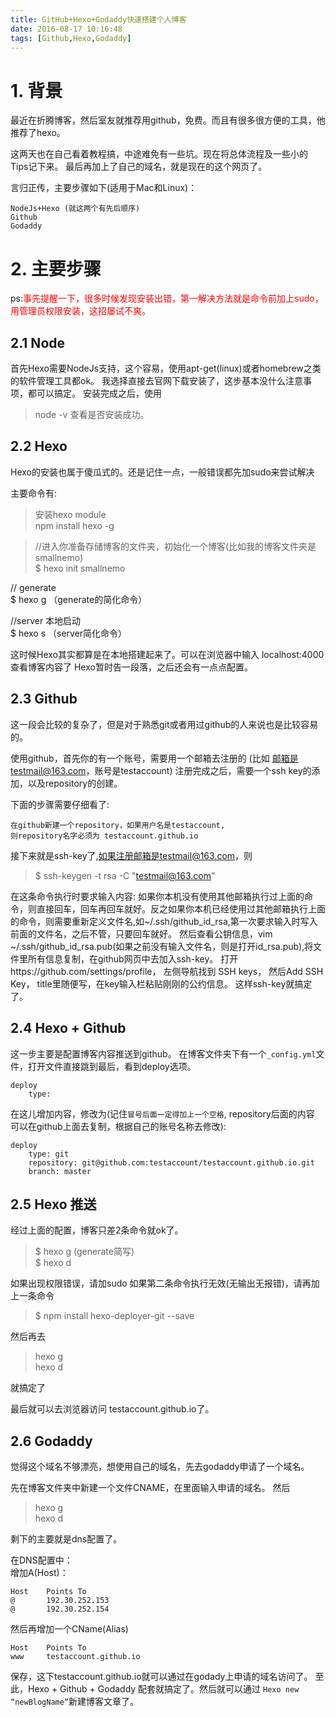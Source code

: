 ```yaml
---
title: GitHub+Hexo+Godaddy快速搭建个人博客
date: 2016-08-17 10:16:48
tags: [Github,Hexo,Godaddy]
---
```




# 1. 背景

最近在折腾博客，然后室友就推荐用github，免费。而且有很多很方便的工具，他推荐了hexo。

这两天也在自己看着教程搞，中途难免有一些坑。现在将总体流程及一些小的Tips记下来。
最后再加上了自己的域名，就是现在的这个网页了。

言归正传，主要步骤如下(适用于Mac和Linux)：

	NodeJs+Hexo (就这两个有先后顺序)
	Github
	Godaddy
	
# 2. 主要步骤

ps:<font color='red'>事先提醒一下，很多时候发现安装出错，第一解决方法就是命令前加上sudo，用管理员权限安装，这招屡试不爽。</font>

<!-- more -->

## 2.1 Node

首先Hexo需要NodeJs支持，这个容易，使用apt-get(linux)或者homebrew之类
的软件管理工具都ok。
我选择直接去官网下载安装了，这步基本没什么注意事项，都可以搞定。
安装完成之后，使用
> node -v
查看是否安装成功。

## 2.2 Hexo

Hexo的安装也属于傻瓜式的。还是记住一点，一般错误都先加sudo来尝试解决

主要命令有:

>安装hexo module  
>npm install hexo -g

>//进入你准备存储博客的文件夹，初始化一个博客(比如我的博客文件夹是smallnemo)   
>$ hexo init smallnemo  
>
// generate   
$ hexo g （generate的简化命令）
>   
//server 本地启动   
$ hexo s （server简化命令）  
 
这时候Hexo其实都算是在本地搭建起来了。可以在浏览器中输入 localhost:4000 查看博客内容了
Hexo暂时告一段落，之后还会有一点点配置。


## 2.3 Github

这一段会比较的复杂了，但是对于熟悉git或者用过github的人来说也是比较容易的。

使用github，首先你的有一个账号，需要用一个邮箱去注册的
(比如 邮箱是testmail@163.com，账号是testaccount)
注册完成之后，需要一个ssh key的添加，以及repository的创建。

下面的步骤需要仔细看了:

	在github新建一个repository，如果用户名是testaccount,
    则repository名字必须为 testaccount.github.io

接下来就是ssh-key了,如果注册邮箱是testmail@163.com，则
>$ ssh-keygen -t rsa -C "testmail@163.com"    

在这条命令执行时要求输入内容: 如果你本机没有使用其他邮箱执行过上面的命令，则直接回车，回车再回车就好。反之如果你本机已经使用过其他邮箱执行上面的命令，则需要重新定义文件名,如~/.ssh/github_id_rsa,第一次要求输入时写入前面的文件名，之后不管，只要回车就好。
然后查看公钥信息，vim ~/.ssh/github_id_rsa.pub(如果之前没有输入文件名，则是打开id_rsa.pub),将文件里所有信息复制，在github网页中去加入ssh-key。
打开https://github.com/settings/profile， 左侧导航找到 SSH keys， 
然后Add SSH Key，
title里随便写，在key输入栏粘贴刚刚的公约信息。 这样ssh-key就搞定了。

## 2.4 Hexo + Github

这一步主要是配置博客内容推送到github。
在博客文件夹下有一个`_config.yml`文件，打开文件直接跳到最后，看到deploy选项。

```
deploy
    type: 
```

在这儿增加内容，修改为(记住`冒号后面一定得加上一个空格`, repository后面的内容
可以在github上面去复制，根据自己的账号名称去修改):

```
deploy
    type: git
    repository: git@github.com:testaccount/testaccount.github.io.git
    branch: master
```

## 2.5 Hexo 推送

经过上面的配置，博客只差2条命令就ok了。

>$ hexo g (generate简写)    
>$ hexo d

如果出现权限错误，请加sudo
如果第二条命令执行无效(无输出无报错)，请再加上一条命令
>$ npm install hexo-deployer-git --save    

然后再去
>hexo g  
>hexo d

就搞定了

最后就可以去浏览器访问 testaccount.github.io了。

## 2.6 Godaddy

觉得这个域名不够漂亮，想使用自己的域名，先去godaddy申请了一个域名。

先在博客文件夹中新建一个文件CNAME，在里面输入申请的域名。
然后
>hexo g   
>hexo d

剩下的主要就是dns配置了。

在DNS配置中：   
增加A(Host)：

```
Host    Points To
@       192.30.252.153
@       192.30.252.154
```
然后再增加一个CName(Alias)

```
Host    Points To
www     testaccount.github.io
```

保存，这下testaccount.github.io就可以通过在godady上申请的域名访问了。
至此，Hexo + Github + Godaddy 配套就搞定了。然后就可以通过 `Hexo new “newBlogName”`新建博客文章了。

